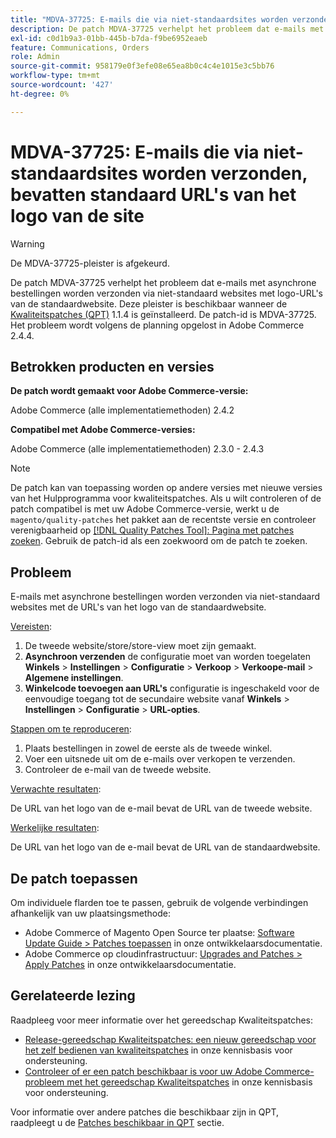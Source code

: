 ```yaml
---
title: "MDVA-37725: E-mails die via niet-standaardsites worden verzonden, bevatten URL's van het standaardlogo van de site."
description: De patch MDVA-37725 verhelpt het probleem dat e-mails met asynchrone bestellingen worden verzonden via niet-standaard websites met logo-URL's van de standaardwebsite.
exl-id: c0d1b9a3-01bb-445b-b7da-f9be6952eaeb
feature: Communications, Orders
role: Admin
source-git-commit: 958179e0f3efe08e65ea8b0c4c4e1015e3c5bb76
workflow-type: tm+mt
source-wordcount: '427'
ht-degree: 0%

---
```


# MDVA-37725: E-mails die via niet-standaardsites worden verzonden, bevatten standaard URL&#39;s van het logo van de site

>[!WARNING]
>
> De MDVA-37725-pleister is afgekeurd.

De patch MDVA-37725 verhelpt het probleem dat e-mails met asynchrone bestellingen worden verzonden via niet-standaard websites met logo-URL&#39;s van de standaardwebsite. Deze pleister is beschikbaar wanneer de [Kwaliteitspatches (QPT)](https://devdocs.magento.com/guides/v2.4/comp-mgr/patching.html#mqp) 1.1.4 is geïnstalleerd. De patch-id is MDVA-37725. Het probleem wordt volgens de planning opgelost in Adobe Commerce 2.4.4.

## Betrokken producten en versies

**De patch wordt gemaakt voor Adobe Commerce-versie:**

Adobe Commerce (alle implementatiemethoden) 2.4.2

**Compatibel met Adobe Commerce-versies:**

Adobe Commerce (alle implementatiemethoden) 2.3.0 - 2.4.3

>[!NOTE]
>
>De patch kan van toepassing worden op andere versies met nieuwe versies van het Hulpprogramma voor kwaliteitspatches. Als u wilt controleren of de patch compatibel is met uw Adobe Commerce-versie, werkt u de `magento/quality-patches` het pakket aan de recentste versie en controleer verenigbaarheid op [[!DNL Quality Patches Tool]: Pagina met patches zoeken](https://devdocs.magento.com/quality-patches/tool.html#patch-grid). Gebruik de patch-id als een zoekwoord om de patch te zoeken.

## Probleem

E-mails met asynchrone bestellingen worden verzonden via niet-standaard websites met de URL&#39;s van het logo van de standaardwebsite.

<u>Vereisten</u>:

1. De tweede website/store/store-view moet zijn gemaakt.
1. **Asynchroon verzenden** de configuratie moet van worden toegelaten **Winkels** > **Instellingen** > **Configuratie** > **Verkoop** > **Verkoope-mail** > **Algemene instellingen**.
1. **Winkelcode toevoegen aan URL&#39;s** configuratie is ingeschakeld voor de eenvoudige toegang tot de secundaire website vanaf **Winkels** > **Instellingen** > **Configuratie** > **URL-opties**.

<u>Stappen om te reproduceren</u>:

1. Plaats bestellingen in zowel de eerste als de tweede winkel.
1. Voer een uitsnede uit om de e-mails over verkopen te verzenden.
1. Controleer de e-mail van de tweede website.

<u>Verwachte resultaten</u>:

De URL van het logo van de e-mail bevat de URL van de tweede website.

<u>Werkelijke resultaten</u>:

De URL van het logo van de e-mail bevat de URL van de standaardwebsite.

## De patch toepassen

Om individuele flarden toe te passen, gebruik de volgende verbindingen afhankelijk van uw plaatsingsmethode:

* Adobe Commerce of Magento Open Source ter plaatse: [Software Update Guide > Patches toepassen](https://devdocs.magento.com/guides/v2.4/comp-mgr/patching/mqp.html) in onze ontwikkelaarsdocumentatie.
* Adobe Commerce op cloudinfrastructuur: [Upgrades and Patches > Apply Patches](https://devdocs.magento.com/cloud/project/project-patch.html) in onze ontwikkelaarsdocumentatie.

## Gerelateerde lezing

Raadpleeg voor meer informatie over het gereedschap Kwaliteitspatches:

* [Release-gereedschap Kwaliteitspatches: een nieuw gereedschap voor het zelf bedienen van kwaliteitspatches](/help/announcements/adobe-commerce-announcements/magento-quality-patches-released-new-tool-to-self-serve-quality-patches.md) in onze kennisbasis voor ondersteuning.
* [Controleer of er een patch beschikbaar is voor uw Adobe Commerce-probleem met het gereedschap Kwaliteitspatches](/help/support-tools/patches-available-in-qpt-tool/check-patch-for-magento-issue-with-magento-quality-patches.md) in onze kennisbasis voor ondersteuning.

Voor informatie over andere patches die beschikbaar zijn in QPT, raadpleegt u de [Patches beschikbaar in QPT](https://support.magento.com/hc/en-us/sections/360010506631-Patches-available-in-QPT-tool-) sectie.
